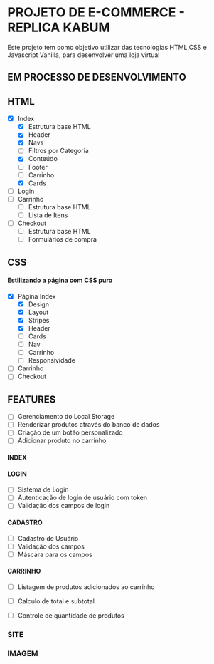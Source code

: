 # PROJETO DE E-COMMERCE - REPLICA KABUM
Este projeto tem como objetivo utilizar das tecnologias HTML,CSS e Javascript Vanilla, para desenvolver uma loja virtual

## EM PROCESSO DE DESENVOLVIMENTO #
## HTML
- [X] Index
    - [x] Estrutura base HTML
    - [x] Header
    - [x] Navs
    - [ ] Filtros por Categoria
    - [x] Conteúdo
    - [ ] Footer
    - [ ] Carrinho
    - [x] Cards
- [ ] Login
- [ ] Carrinho
    - [ ] Estrutura base HTML
    - [ ] Lista de Itens
- [ ] Checkout
    - [ ] Estrutura base HTML
    - [ ] Formulários de compra

## CSS
#### Estilizando a página com CSS puro
- [X] Página Index
    - [X] Design
    - [X] Layout
    - [x] Stripes
    - [x] Header
    - [ ] Cards
    - [ ] Nav
    - [ ] Carrinho
    - [ ] Responsividade
- [ ] Carrinho
- [ ] Checkout
## FEATURES

- [ ] Gerenciamento do Local Storage
- [ ] Renderizar produtos através do banco de dados
- [ ] Criação de um botão personalizado
- [ ] Adicionar produto no carrinho

#### INDEX


#### LOGIN
  - [ ] Sistema de Login
  - [ ] Autenticação de login de usuário com token
  - [ ] Validação dos campos de login

#### CADASTRO
  - [ ] Cadastro de Usuário
  - [ ] Validação dos campos
  - [ ] Máscara para os campos

#### CARRINHO
  - [ ] Listagem de produtos adicionados ao carrinho
  - [ ] Calculo de total e subtotal
  - [ ] Controle de quantidade de produtos



### SITE
### IMAGEM
